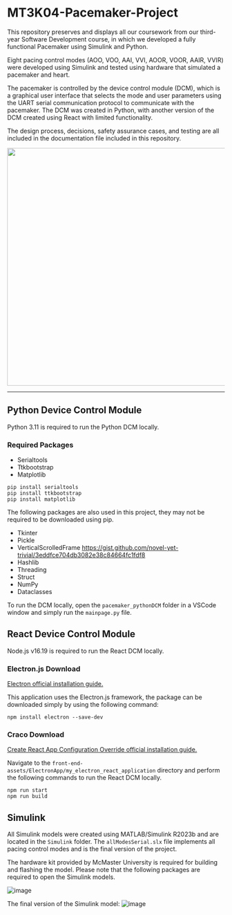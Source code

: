 # MT3K04-Pacemaker-Project

This repository preserves and displays all our coursework from our third-year Software Development course, in which we developed a fully functional Pacemaker using Simulink and Python.

Eight pacing control modes (AOO, VOO, AAI, VVI, AOOR, VOOR, AAIR, VVIR) were developed using Simulink and tested using hardware that simulated a pacemaker and heart.

The pacemaker is controlled by the device control module (DCM), which is a graphical user interface that selects the mode and user parameters using the UART serial communication protocol to communicate with the pacemaker. The DCM was created in Python, with another version of the DCM created using React with limited functionality.

The design process, decisions, safety assurance cases, and testing are all included in the documentation file included in this repository.

<img src="https://github.com/Tegh25/MT3K04-Pacemaker-Project/assets/48258080/2227dc68-365d-4cdd-90ee-328be8e22126" width="700" height="550" />

---

## Python Device Control Module

Python 3.11 is required to run the Python DCM locally.

### Required Packages

- Serialtools
- Ttkbootstrap
- Matplotlib

```
pip install serialtools
pip install ttkbootstrap
pip install matplotlib
```

The following packages are also used in this project, they may not be required to be downloaded using pip.
- Tkinter
- Pickle
- VerticalScrolledFrame https://gist.github.com/novel-yet-trivial/3eddfce704db3082e38c84664fc1fdf8
- Hashlib
- Threading
- Struct
- NumPy
- Dataclasses

To run the DCM locally, open the `pacemaker_pythonDCM` folder in a VSCode window and simply run the `mainpage.py` file.


## React Device Control Module

Node.js v16.19 is required to run the React DCM locally.

### Electron.js Download

[Electron official installation guide.](https://www.electronjs.org/docs/latest/tutorial/installation)

This application uses the Electron.js framework, the package can be downloaded simply by using the following command:

`npm install electron --save-dev`

### Craco Download

[Create React App Configuration Override official installation guide.](https://www.npmjs.com/package/@craco/craco)

Navigate to the `front-end-assets/ElectronApp/my_electron_react_application` directory and perform the following commands to run the React DCM locally.

```
npm run start
npm run build
```

## Simulink

All Simulink models were created using MATLAB/Simulink R2023b and are located in the `Simulink` folder. The `allModesSerial.slx` file implements all pacing control modes and is the final version of the project.

The hardware kit provided by McMaster University is required for building and flashing the model. Please note that the following packages are required to open the Simulink models.

![image](https://github.com/Tegh25/MT3K04-Pacemaker-Project/assets/48258080/31651267-ae96-49bc-8d24-ba2db9dcd240)

The final version of the Simulink model:
![image](https://github.com/Tegh25/MT3K04-Pacemaker-Project/assets/48258080/a74c8ee0-068d-43d8-ae87-003574730920)

